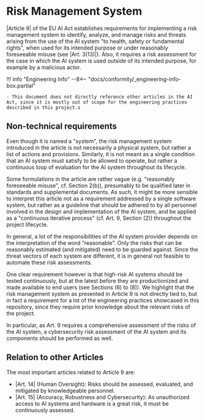 # Risk Management System

|Article 9| of the EU AI Act establishes requirements for implementing a risk management system to identify, analyze, and manage risks and threats arising from the use of the AI system "to health, safety or fundamental rights", when used for its intended purpose or under reasonably foreseeable misuse (see |Art. 3(13)|).
Also, it requires a risk assessment for the case in which the AI system is used outside of its intended purpose, for example by a malicious actor.

!!! info "Engineering Info"
--8<-- "docs/conformity/\_engineering-info-box.partial"

    - This document does not directly reference other articles in the AI Act, since it is mostly out of scope for the engineering practices described in this project.s

## Non-technical requirements

Even though it is named a "system", the risk management system introduced in the article is not necessarily a physical system, but rather a list of actions and provisions.
Similarly, it is not meant as a single condition that an AI system must satisfy to be allowed to operate, but rather a continuous loop of evaluation for the AI system throughout its lifecycle.

Some formulations in the article are rather vague (e.g. "reasonably foreseeable misuse", cf. Section 2(b)), presumably to be qualified later in standards and supplemental documents.
As such, it might be more sensible to interpret this article not as a requirement addressed by a single software system, but rather as a guideline that should be adhered to by all personnel involved in the design and implementation of the AI system, and be applied as a "continuous iterative process" (cf. Art. 9, Section (2)) throughout the project lifecycle.

In general, a lot of the responsibilities of the AI system provider depends on the interpretation of the word "reasonable". Only the risks that can be reasonably estimated (and mitigated) need to be guarded against.
Since the threat vectors of each system are different, it is in general not feasible to automate these risk assessments.

One clear requirement however is that high-risk AI systems should be tested continuously, but at the latest before they are productionized and made available to end users (see Sections (6) to (8)).
We highlight that the risk management system as presented in Article 9 is not directly tied to, but in fact a requirement for a lot of the engineering practices showcased in this repository, since they require prior knowledge about the relevant risks of the project.

In particular, as Art. 9 requires a comprehensive assessment of the risks of the AI system, a cybersecurity risk assessment of the AI system and its components should be performed as well.

## Relation to other Articles

The most important articles related to Article 9 are:

-   |Art. 14| (Human Oversight): Risks should be assessed, evaluated, and mitigated by knowledgeable personnel.
-   |Art. 15| (Accuracy, Robustness and Cybersecurity): As unauthorized access to AI systems and hardware is a great risk,
    it must be continuously assessed.
